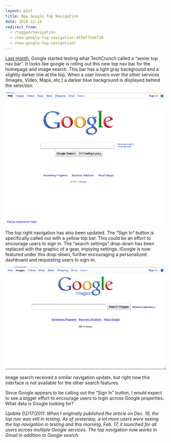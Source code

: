 ```yaml
---
layout: post
title: New Google Top Navigation
date: 2010-12-19
redirect_from:
  - /tagged/navigation
  - /new-google-top-navigation-447bf72eb720
  - /new-google-top-navigation/
---
```


[Last month](https://techcrunch.com/2010/11/09/google-com-top-nav/), Google started testing what TechCrunch called a “sexier top nav bar”. It looks like google is rolling out this new top nav bar for the homepage and image search. This bar has a light gray background and a slightly darker line at the top. When a user hovers over the other services (Images, Video, Maps, etc.) a darker blue background is displayed behind the selection.

![Google Blue Navigation](/images/google-blue-navigation.png)

The top right navigation has also been updated. The “Sign In” button is specifically called out with a yellow top bar. This could be an effort to encourage users to sign in. The “search settings” drop-down has been replaced with the graphic of a gear, implying settings. iGoogle is now featured under this drop-down, further encouraging a personalized dashboard and requesting users to sign-in.

![Google Images Blue Navigation](/images/google-images-blue-navigation.png)

Image search received a similar navigation update, but right now this interface is not available for the other search features.

Since Google appears to be calling out the “Sign In” button, I would expect to see a bigger effort to encourage users to login across Google properties. What data is Google looking for?

*Update 02/17/2011: When I originally published the article on Dec. 19, the top nav was still in testing. As of yesterday, a lot more users were seeing the top navigation in testing and this morning, Feb. 17, it launched for all users across multiple Google services. The top navigation now works in Gmail in addition to Google search.*